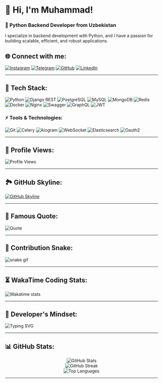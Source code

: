 # 👋 Hi, I'm Muhammad!
### 🐍 Python Backend Developer from Uzbekistan

I specialize in backend development with Python, and I have a passion for building scalable, efficient, and robust applications.

## 🌐 Connect with me:
[![Instagram](https://img.shields.io/badge/Instagram-%23E4405F.svg?style=for-the-badge&logo=Instagram&logoColor=white)](https://instagram.com/kam1lovic)
[![Telegram](https://img.shields.io/badge/Telegram-2CA5E0?style=for-the-badge&logo=telegram&logoColor=white)](https://t.me/ccpy2024)
[![GitHub](https://img.shields.io/badge/GitHub-%23121011.svg?style=for-the-badge&logo=github&logoColor=white)](https://github.com/kam1lovic)
[![LinkedIn](https://img.shields.io/badge/LinkedIn-%23121011.svg?style=for-the-badge&logo=linkedin&logoColor=blue)](https://linkedin.com/in/muhammad-anvarov-315770304/)

---

## 🚀 Tech Stack:
![Python](https://img.shields.io/badge/Python-%2314354C.svg?style=for-the-badge&logo=python&logoColor=white)
![Django REST](https://img.shields.io/badge/DJANGO%20REST-%23092E20.svg?style=for-the-badge&logo=django&logoColor=white)
![PostgreSQL](https://img.shields.io/badge/PostgreSQL-%23316192.svg?style=for-the-badge&logo=postgresql&logoColor=white)
![MySQL](https://img.shields.io/badge/MySQL-%2300f.svg?style=for-the-badge&logo=mysql&logoColor=white)
![MongoDB](https://img.shields.io/badge/MongoDB-%234ea94b.svg?style=for-the-badge&logo=mongodb&logoColor=white)
![Redis](https://img.shields.io/badge/Redis-%23DD0031.svg?style=for-the-badge&logo=redis&logoColor=white)
![Docker](https://img.shields.io/badge/Docker-%230db7ed.svg?style=for-the-badge&logo=docker&logoColor=white)
![Nginx](https://img.shields.io/badge/nginx-%23009639.svg?style=for-the-badge&logo=nginx&logoColor=white)
![Swagger](https://img.shields.io/badge/Swagger-%23Clojure?style=for-the-badge&logo=swagger&logoColor=white)
![GraphQL](https://img.shields.io/badge/GraphQL-%23E10098.svg?style=for-the-badge&logo=graphql&logoColor=white)
![JWT](https://img.shields.io/badge/JWT-black?style=for-the-badge&logo=JSON%20web%20tokens)

### ⚡ Tools & Technologies:
![Git](https://img.shields.io/badge/Git-%23F05033.svg?style=for-the-badge&logo=git&logoColor=white)
![Celery](https://img.shields.io/badge/Celery-%2300BD00.svg?style=for-the-badge&logo=celery&logoColor=white)
![Aiogram](https://img.shields.io/badge/Aiogram-%230072C6.svg?style=for-the-badge&logo=telegram&logoColor=white)
![WebSocket](https://img.shields.io/badge/WebSocket-010101?style=for-the-badge&logo=websocket&logoColor=white)
![Elasticsearch](https://img.shields.io/badge/Elasticsearch-%23005571.svg?style=for-the-badge&logo=elasticsearch&logoColor=white)
![Oauth2](https://img.shields.io/badge/Oauth2-%230072C6.svg?style=for-the-badge&logo=Oauth&logoColor=white)

---

## 🧮 Profile Views:
![Profile Views](https://komarev.com/ghpvc/?username=kam1lovic&color=brightgreen)

---

## 🏞 GitHub Skyline:
[![GitHub Skyline](https://skyline.github.com/kam1lovic/2023)](https://skyline.github.com/kam1lovic/2023)

---

## 📜 Famous Quote:
![Quote](https://github-readme-quotes.herokuapp.com/quote?theme=dark&animation=grow_out_in&layout=default&font=default)

---

## 🐍 Contribution Snake:
![snake gif](https://github.com/kam1lovic/kam1lovic/blob/output/github-contribution-grid-snake.svg)

---

## ⏳ WakaTime Coding Stats:
![Wakatime stats](https://github-readme-stats.vercel.app/api/wakatime?username=kam1lovic&theme=dark)

---

## 🚀 Developer's Mindset:
![Typing SVG](https://readme-typing-svg.herokuapp.com/?lines=Hello+world!;I+am+a+Python+Developer!;Welcome+to+my+profile!&center=true&width=500&height=50)

---

## 📊 GitHub Stats:
<div align="center">
  <img src="https://github-readme-stats.vercel.app/api?username=kam1lovic&theme=dark&hide_border=false&show_icons=true" alt="GitHub Stats">
  <br/>
  <img src="https://github-readme-streak-stats.herokuapp.com/?user=kam1lovic&theme=dark&hide_border=false" alt="GitHub Streak">
  <br/>
  <img src="https://github-readme-stats.vercel.app/api/top-langs/?username=kam1lovic&theme=dark&hide_border=false&layout=compact" alt="Top Languages">
</div>

---

<!-- Proudly created with GPRM ( https://gprm.itsvg.in ) -->
